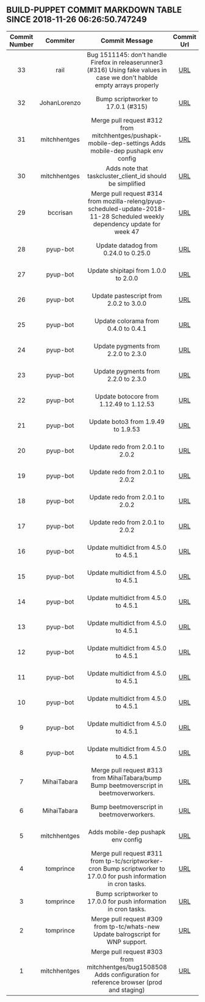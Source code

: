 ## BUILD-PUPPET COMMIT MARKDOWN TABLE SINCE 2018-11-26 06:26:50.747249

| Commit Number | Commiter | Commit Message | Commit Url | Date | 
|:---:|:----:|:----------------------------------:|:------:|:----:| 
|33|rail|Bug 1511145: don't handle Firefox in releaserunner3 (#316)  Using fake values in case we don't hablde empty arrays properly|[URL](https://github.com/mozilla-releng/build-puppet/commit/6d735b7ae012510bd96641ae01587eefa19fa744)|2018-11-30 17:10:54
|32|JohanLorenzo|Bump scriptworker to 17.0.1 (#315)|[URL](https://github.com/mozilla-releng/build-puppet/commit/0b8d96d712cfc710e2ca3d08ecaa5682369be068)|2018-11-29 17:12:10
|31|mitchhentges|Merge pull request #312 from mitchhentges/pushapk-mobile-dep-settings  Adds mobile-dep pushapk env config|[URL](https://github.com/mozilla-releng/build-puppet/commit/de413d0e22b0f5d478efc9dc1ef5dc3233f1eec3)|2018-11-28 23:14:51
|30|mitchhentges|Adds note that taskcluster_client_id should be simplified|[URL](https://github.com/mozilla-releng/build-puppet/commit/3f41e7d42861eab53e8533a9ade6cfce509e12d8)|2018-11-28 21:17:31
|29|bccrisan|Merge pull request #314 from mozilla-releng/pyup-scheduled-update-2018-11-28  Scheduled weekly dependency update for week 47|[URL](https://github.com/mozilla-releng/build-puppet/commit/371a7a9d04b4a551a94ec697ccd14cdb995e5956)|2018-11-28 15:44:40
|28|pyup-bot|Update datadog from 0.24.0 to 0.25.0|[URL](https://github.com/mozilla-releng/build-puppet/commit/d806fa8eb6d2f1005627a7e99e514d83e6190f7e)|2018-11-28 13:05:46
|27|pyup-bot|Update shipitapi from 1.0.0 to 2.0.0|[URL](https://github.com/mozilla-releng/build-puppet/commit/21e61c2357a202d64e04267ba6925991d7117165)|2018-11-28 13:05:44
|26|pyup-bot|Update pastescript from 2.0.2 to 3.0.0|[URL](https://github.com/mozilla-releng/build-puppet/commit/13ffca3b9a1601d489ed41e34e1f3c60a4448461)|2018-11-28 13:05:43
|25|pyup-bot|Update colorama from 0.4.0 to 0.4.1|[URL](https://github.com/mozilla-releng/build-puppet/commit/2da921e5d062a30912d844a3632aa218835efaf5)|2018-11-28 13:05:41
|24|pyup-bot|Update pygments from 2.2.0 to 2.3.0|[URL](https://github.com/mozilla-releng/build-puppet/commit/a711388f29dee43634cf0e41a5a014a64a897df4)|2018-11-28 13:05:40
|23|pyup-bot|Update pygments from 2.2.0 to 2.3.0|[URL](https://github.com/mozilla-releng/build-puppet/commit/80004ca00a958184e565a175ead2523ad6b08fd9)|2018-11-28 13:05:38
|22|pyup-bot|Update botocore from 1.12.49 to 1.12.53|[URL](https://github.com/mozilla-releng/build-puppet/commit/b691dbb0c93a919dde6e6d6dff0a4190bbee6011)|2018-11-28 13:05:37
|21|pyup-bot|Update boto3 from 1.9.49 to 1.9.53|[URL](https://github.com/mozilla-releng/build-puppet/commit/333c2db10a08e34a2c74280d1854082acf0a844d)|2018-11-28 13:05:35
|20|pyup-bot|Update redo from 2.0.1 to 2.0.2|[URL](https://github.com/mozilla-releng/build-puppet/commit/410887dbca21edbdbf364250b89c6120f2234d8f)|2018-11-28 13:05:34
|19|pyup-bot|Update redo from 2.0.1 to 2.0.2|[URL](https://github.com/mozilla-releng/build-puppet/commit/cec6017333c9150ae45328ef5684d56bf60280b7)|2018-11-28 13:05:32
|18|pyup-bot|Update redo from 2.0.1 to 2.0.2|[URL](https://github.com/mozilla-releng/build-puppet/commit/973f0a627c2ee4127735f7675ddbd8e4ea2ea641)|2018-11-28 13:05:31
|17|pyup-bot|Update redo from 2.0.1 to 2.0.2|[URL](https://github.com/mozilla-releng/build-puppet/commit/d67175b59a04b99c46791288c200f3b8d1fbfe5c)|2018-11-28 13:05:29
|16|pyup-bot|Update multidict from 4.5.0 to 4.5.1|[URL](https://github.com/mozilla-releng/build-puppet/commit/c3a22a569600f6fcb842a287c84e1860c759aee7)|2018-11-28 13:05:28
|15|pyup-bot|Update multidict from 4.5.0 to 4.5.1|[URL](https://github.com/mozilla-releng/build-puppet/commit/f0ae756d4a54371e3e082929d028465e8e593784)|2018-11-28 13:05:26
|14|pyup-bot|Update multidict from 4.5.0 to 4.5.1|[URL](https://github.com/mozilla-releng/build-puppet/commit/1579d8ae5b16aa152bf3a5e9a3666279d8fee9ab)|2018-11-28 13:05:25
|13|pyup-bot|Update multidict from 4.5.0 to 4.5.1|[URL](https://github.com/mozilla-releng/build-puppet/commit/ed260321124368673f248ce7bc7a467cb151347f)|2018-11-28 13:05:23
|12|pyup-bot|Update multidict from 4.5.0 to 4.5.1|[URL](https://github.com/mozilla-releng/build-puppet/commit/31e85a85cd1ea5f27985afd9f5c76d490418149c)|2018-11-28 13:05:22
|11|pyup-bot|Update multidict from 4.5.0 to 4.5.1|[URL](https://github.com/mozilla-releng/build-puppet/commit/d23aec5b060ccc9b60befaae38703fa51d6840a2)|2018-11-28 13:05:20
|10|pyup-bot|Update multidict from 4.5.0 to 4.5.1|[URL](https://github.com/mozilla-releng/build-puppet/commit/7a0c861a443e381b14834aad9b1035958c451437)|2018-11-28 13:05:19
|9|pyup-bot|Update multidict from 4.5.0 to 4.5.1|[URL](https://github.com/mozilla-releng/build-puppet/commit/583b80727f88ab3e2a12cfab84ea59a6d19f18c5)|2018-11-28 13:05:17
|8|pyup-bot|Update multidict from 4.5.0 to 4.5.1|[URL](https://github.com/mozilla-releng/build-puppet/commit/84ae0b2b76a0a47ff237b91f9e6fc142297c4868)|2018-11-28 13:05:15
|7|MihaiTabara|Merge pull request #313 from MihaiTabara/bump  Bump beetmoverscript in beetmoverworkers.|[URL](https://github.com/mozilla-releng/build-puppet/commit/49597d5fde15e95384b4fc34b91f8f7c0a2502e5)|2018-11-28 09:53:35
|6|MihaiTabara|Bump beetmoverscript in beetmoverworkers.|[URL](https://github.com/mozilla-releng/build-puppet/commit/2aef9521b2bfabde8cbbd2e8388dab84b017f5ca)|2018-11-28 01:11:53
|5|mitchhentges|Adds mobile-dep pushapk env config|[URL](https://github.com/mozilla-releng/build-puppet/commit/4d55efd50ee5b9ca6f6d1e2c76bd11ed503918c7)|2018-11-28 00:04:27
|4|tomprince|Merge pull request #311 from tp-tc/scriptworker-cron  Bump scriptworker to 17.0.0 for push information in cron tasks.|[URL](https://github.com/mozilla-releng/build-puppet/commit/bfeb4b9b7a7931e277c607283e99f9c5c323fb28)|2018-11-27 21:24:14
|3|tomprince|Bump scriptworker to 17.0.0 for push information in cron tasks.|[URL](https://github.com/mozilla-releng/build-puppet/commit/08f05d12e2cae01c387e5ac0b19c3d78597828d2)|2018-11-27 18:00:24
|2|tomprince|Merge pull request #309 from tp-tc/whats-new  Update balrogscript for WNP support.|[URL](https://github.com/mozilla-releng/build-puppet/commit/81815340e943aab9e886a3f6c799d58c101451ac)|2018-11-27 17:02:34
|1|mitchhentges|Merge pull request #303 from mitchhentges/bug1508508  Adds configuration for reference browser (prod and staging)|[URL](https://github.com/mozilla-releng/build-puppet/commit/a198270e36c42b6541542d48f895c8479415b9b7)|2018-11-27 16:57:38


